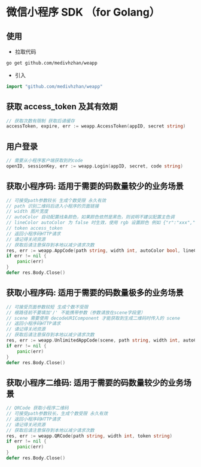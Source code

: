 # 微信小程序 SDK （for Golang）

## 使用

- 拉取代码

```sh
go get github.com/medivhzhan/weapp
```

- 引入

```go
import "github.com/medivhzhan/weapp"
```

## 获取 access_token 及其有效期

```go
// 获取次数有限制 获取后请缓存
accessToken, expire, err := weapp.AccessToken(appID, secret string)
```

## 用户登录

```go
// 需要从小程序客户端获取到的code
openID, sessionKey, err := weapp.Login(appID, secret, code string)
```

## 获取小程序码: 适用于需要的码数量较少的业务场景

```go
// 可接受path参数较长 生成个数受限 永久有效
// path 识别二维码后进入小程序的页面链接
// width 图片宽度
// autoColor 自动配置线条颜色，如果颜色依然是黑色，则说明不建议配置主色调
// lineColor autoColor 为 false 时生效，使用 rgb 设置颜色 例如 {"r":"xxx","g":"xxx","b":"xxx"},十进制表示
// token access_token
// 返回小程序码HTTP请求
// 请记得关闭资源
// 获取后请注意保存到本地以减少请求次数
res, err := weapp.AppCode(path string, width int, autoColor bool, lineColor, accessToken string)
if err != nil {
    panic(err)
}
defer res.Body.Close()
```

## 获取小程序码: 适用于需要的码数量极多的业务场景

```go
// 可接受页面参数较短 生成个数不受限
// 根路径前不要填加'/' 不能携带参数（参数请放在scene字段里）
// scene 需要使用 decodeURIComponent 才能获取到生成二维码时传入的 scene
// 返回小程序码HTTP请求
// 请记得关闭资源
// 获取后请注意保存到本地以减少请求次数
res, err := weapp.UnlimitedAppCode(scene, path string, width int, autoColor bool, lineColor, accessToken string)
if err != nil {
    panic(err)
}
defer res.Body.Close()
```

## 获取小程序二维码: 适用于需要的码数量较少的业务场景

```go
// QRCode 获取小程序二维码
// 可接受path参数较长，生成个数受限 永久有效
// 返回小程序码HTTP请求
// 请记得关闭资源
// 获取后请注意保存到本地以减少请求次数
res, err := weapp.QRCode(path string, width int, token string)
if err != nil {
    panic(err)
}
defer res.Body.Close()
```

